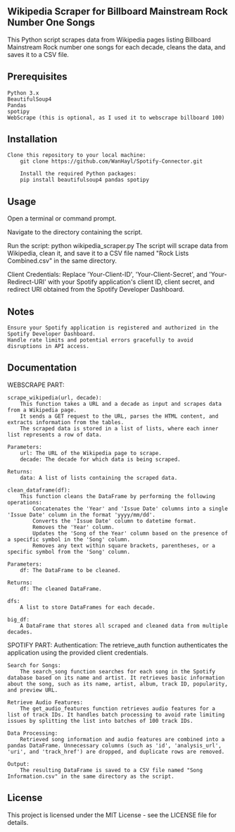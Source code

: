 Wikipedia Scraper for Billboard Mainstream Rock Number One Songs
----
This Python script scrapes data from Wikipedia pages listing Billboard Mainstream Rock number one songs for each decade, cleans the data, and saves it to a CSV file.

Prerequisites
---
    Python 3.x
    BeautifulSoup4
    Pandas
    spotipy
    WebScrape (this is optional, as I used it to webscrape billboard 100)

Installation
----
    Clone this repository to your local machine:
        git clone https://github.com/WanHayl/Spotify-Connector.git

        Install the required Python packages:
        pip install beautifulsoup4 pandas spotipy

Usage
---
Open a terminal or command prompt.

Navigate to the directory containing the script.

Run the script: python wikipedia_scraper.py
The script will scrape data from Wikipedia, clean it, and save it to a CSV file named "Rock Lists Combined.csv" in the same directory.

Client Credentials: Replace 'Your-Client-ID', 'Your-Client-Secret', and 'Your-Redirect-URI' with your Spotify application's client ID, client secret, and redirect URI obtained from the Spotify Developer Dashboard.

Notes
---
    Ensure your Spotify application is registered and authorized in the Spotify Developer Dashboard.
    Handle rate limits and potential errors gracefully to avoid disruptions in API access.

Documentation
---
WEBSCRAPE PART:

    scrape_wikipedia(url, decade):
        This function takes a URL and a decade as input and scrapes data from a Wikipedia page.
        It sends a GET request to the URL, parses the HTML content, and extracts information from the tables.
        The scraped data is stored in a list of lists, where each inner list represents a row of data.

    Parameters:
        url: The URL of the Wikipedia page to scrape.
        decade: The decade for which data is being scraped.

    Returns:
        data: A list of lists containing the scraped data.

    clean_dataframe(df):
        This function cleans the DataFrame by performing the following operations:
            Concatenates the 'Year' and 'Issue Date' columns into a single 'Issue Date' column in the format 'yyyy/mm/dd'.
            Converts the 'Issue Date' column to datetime format.
            Removes the 'Year' column.
            Updates the 'Song of the Year' column based on the presence of a specific symbol in the 'Song' column.
            Removes any text within square brackets, parentheses, or a specific symbol from the 'Song' column.

    Parameters:
        df: The DataFrame to be cleaned.

    Returns:
        df: The cleaned DataFrame.

    dfs:
        A list to store DataFrames for each decade.

    big_df:
        A DataFrame that stores all scraped and cleaned data from multiple decades.

SPOTIFY PART:
        Authentication:
        The retrieve_auth function authenticates the application using the provided client credentials.

    Search for Songs:
        The search_song function searches for each song in the Spotify database based on its name and artist. It retrieves basic information about the song, such as its name, artist, album, track ID, popularity, and preview URL.

    Retrieve Audio Features:
        The get_audio_features function retrieves audio features for a list of track IDs. It handles batch processing to avoid rate limiting issues by splitting the list into batches of 100 track IDs.

    Data Processing:
        Retrieved song information and audio features are combined into a pandas DataFrame. Unnecessary columns (such as 'id', 'analysis_url', 'uri', and 'track_href') are dropped, and duplicate rows are removed.

    Output:
        The resulting DataFrame is saved to a CSV file named "Song Information.csv" in the same directory as the script.



License
---
This project is licensed under the MIT License - see the LICENSE file for details.
